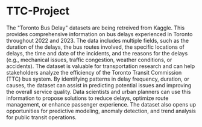 # TTC-Project

The "Toronto Bus Delay" datasets are being retreived from Kaggle. This provides comprehensive information on bus delays experienced in Toronto throughout 2022 and 2023. The data includes multiple fields, such as the duration of the delays, the bus routes involved, the specific locations of delays, the time and date of the incidents, and the reasons for the delays (e.g., mechanical issues, traffic congestion, weather conditions, or accidents). The dataset is valuable for transportation research and can help stakeholders analyze the efficiency of the Toronto Transit Commission (TTC) bus system. By identifying patterns in delay frequency, duration, or causes, the dataset can assist in predicting potential issues and improving the overall service quality. Data scientists and urban planners can use this information to propose solutions to reduce delays, optimize route management, or enhance passenger experience. The dataset also opens up opportunities for predictive modeling, anomaly detection, and trend analysis for public transit operations.






